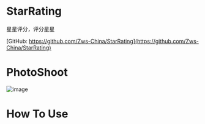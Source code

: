 # StarRating
星星评分，评分星星

[GitHub: https://github.com/Zws-China/StarRating](https://github.com/Zws-China/StarRating)  


# PhotoShoot
![image](https://github.com/Zws-China/WSCycleScrollView/blob/master/WSCycleScrollView/WSCycleScrollView/scroll.gif)


# How To Use

```ruby



```